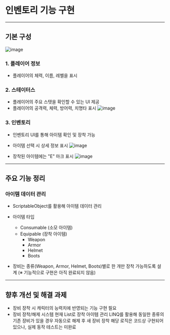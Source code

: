 # 인벤토리 기능 구현

---

## 기본 구성
![image](https://github.com/user-attachments/assets/dffdec63-ae08-46c5-8111-3babba4bad1c)

### 1. 플레이어 정보
- 플레이어의 체력, 이름, 레벨을 표시
  
### 2. 스테이터스
- 플레이어의 주요 스탯을 확인할 수 있는 UI 제공
- 플레이어의 공격력, 체력, 방어력, 치명타 표시
![image](https://github.com/user-attachments/assets/c19143de-09dc-493c-ad10-86472c1fe47d)
  
### 3. 인벤토리
- 인벤토리 UI를 통해 아이템 확인 및 장착 가능
- 아이템 선택 시 상세 정보 표시
![image](https://github.com/user-attachments/assets/613bc78a-69ab-4c0a-b51d-d744ff8cf36f)

- 장착된 아이템에는 "E" 마크 표시
![image](https://github.com/user-attachments/assets/2789d253-9332-4783-b0c8-2416026b957c)

---
## 주요 기능 정리
### 아이템 데이터 관리
- ScriptableObject를 활용해 아이템 데이터 관리
- 아이템 타입
  - Consumable (소모 아이템)
  - Equipable (장착 아이템)
    - Weapon
    - Armor
    - Helmet
    - Boots

- 장비는 종류(Weapon, Armor, Helmet, Boots)별로 한 개만 장착 가능하도록 설계
(※ 기능적으로 구현은 아직 완료되지 않음)

---
## 향후 개선 및 해결 과제
- 장비 장착 시 캐릭터의 능력치에 반영되는 기능 구현 필요
- 장비 장착/해제 시스템
  현재 List로 장착 아이템 관리
  LINQ를 활용해 동일한 종류의 기존 장비가 있을 경우 자동으로 해제 후 새 장비 장착
  해당 로직은 코드상 구현되어 있으나, 실제 동작 테스트는 미완료




